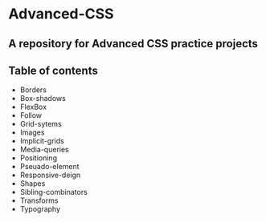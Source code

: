 # Advanced-CSS

## A repository for Advanced CSS practice projects

## Table of contents

- Borders
- Box-shadows
- FlexBox
- Follow
- Grid-sytems
- Images
- Implicit-grids
- Media-queries
- Positioning
- Pseuado-element
- Responsive-deign
- Shapes
- Sibling-combinators
- Transforms
- Typography
